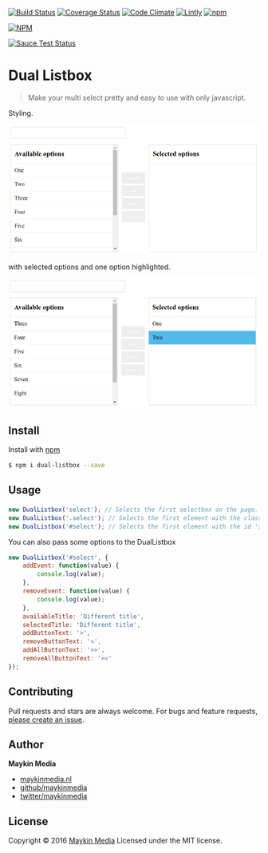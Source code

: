 [![Build Status](https://travis-ci.org/maykinmedia/dual-listbox.svg?branch=master)](https://travis-ci.org/maykinmedia/dual-listbox)
[![Coverage Status](https://coveralls.io/repos/github/maykinmedia/dual-listbox/badge.svg?branch=master)](https://coveralls.io/github/maykinmedia/dual-listbox?branch=master)
[![Code Climate](https://codeclimate.com/github/maykinmedia/dual-listbox/badges/gpa.svg)](https://codeclimate.com/github/maykinmedia/dual-listbox)
[![Lintly](https://lintly.com/gh/maykinmedia/dual-listbox/badge.svg)](https://lintly.com/gh/maykinmedia/dual-listbox/)
[![npm](https://img.shields.io/npm/dw/localeval.svg)](https://github.com/maykinmedia/dual-listbox)

[![NPM](https://nodei.co/npm/dual-listbox.png?downloads=true&downloadRank=true&stars=true)](https://nodei.co/npm/dual-listbox/)

[![Sauce Test Status](https://saucelabs.com/browser-matrix/jostcrow.svg)](https://saucelabs.com/u/jostcrow)

# Dual Listbox

> Make your multi select pretty and easy to use with only javascript.

Styling.

![Default](screenshots/select1.png)

with selected options and one option highlighted.

![selected](screenshots/select2.png)

## Install

Install with [npm](https://www.npmjs.com/)

```sh
$ npm i dual-listbox --save
```

## Usage

```javascript
new DualListbox('select'); // Selects the first selectbox on the page.
new DualListbox('.select'); // Selects the first element with the class 'select'
new DualListbox('#select'); // Selects the first element with the id 'select'
```

You can also pass some options to the DualListbox

```javascript
new DualListbox('#select', {
    addEvent: function(value) {
        console.log(value);
    },
    removeEvent: function(value) {
        console.log(value);
    },
    availableTitle: 'Different title',
    selectedTitle: 'Different title',
    addButtonText: '>',
    removeButtonText: '<',
    addAllButtonText: '>>',
    removeAllButtonText: '<<'
});
```

## Contributing

Pull requests and stars are always welcome. For bugs and feature requests, [please create an issue](https://github.com/maykinmedia/dual-listbox/issues).

## Author

**Maykin Media**

* [maykinmedia.nl](https://www.maykinmedia.nl/)
* [github/maykinmedia](https://github.com/maykinmedia)
* [twitter/maykinmedia](http://twitter.com/maykinmedia)

## License

Copyright © 2016 [Maykin Media](https://www.maykinmedia.nl/)
Licensed under the MIT license.
